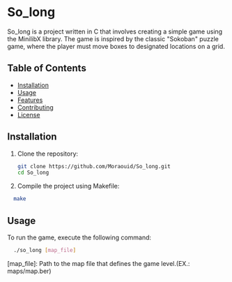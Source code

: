 # So_long

So_long is a project written in C that involves creating a simple game using the MinilibX library. The game is inspired by the classic "Sokoban" puzzle game, where the player must move boxes to designated locations on a grid.

## Table of Contents

- [Installation](#installation)
- [Usage](#usage)
- [Features](#features)
- [Contributing](#contributing)
- [License](#license)

## Installation

1. Clone the repository:
   ``` sh
   git clone https://github.com/Moraouid/So_long.git
   cd So_long

2. Compile the project using Makefile:
  ``` sh
    make
```
## Usage

To run the game, execute the following command:
  ``` sh
    ./so_long [map_file]
```
[map_file]: Path to the map file that defines the game level.(EX.: maps/map.ber)
